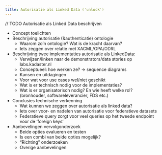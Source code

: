 ```yaml
---
title: Autorisatie als Linked Data ('unlock')
---
```

// TODO Autorisatie als Linked Data beschrijven

- Concept toelichten
- Beschrijving autorisatie (&authenticatie) ontologie
    - Waarom zo’n ontologie? Wat is de kracht daarvan?
    - Iets zeggen over relatie met XACML/OPA/ODRL
- Beschrijving twee implementaties autorisatie als LinkedData: 
    - Verwijzen/linken naar de demonstrators/data stories op labs.kadaster.nl
    - Conceptueel: hoe werken ze? -> sequence diagrams
    - Kansen en uitdagingen
    - Voor wat voor use cases wel/niet geschikt
    - Wat is er technisch nodig voor de implementaties?
    - Wat is er organisatorisch nodig? En wie heeft welke rol? (bronhouder, softwareleverancier, FDS etc.)
- Conclusies technische verkenning
    - Wat kunnen we zeggen over autorisatie als linked data?
    - Iets over voor- en nadelen van autorisatie voor federatieve datasets
    - Federatieve query zorgt voor veel queries op het tweede endpoint voor de ‘foreign keys’
- Aanbevelingen vervolgonderzoek
    - Beide opties evalueren en testen
    - Is een combi van beide opties mogelijk?
    - “Richting” onderzoeken
    - Overige aanbevelingen
